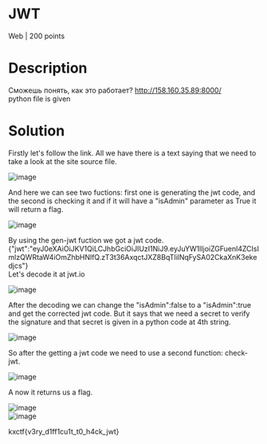 # JWT
Web | 200 points
# Description
Сможешь понять, как это работает? http://158.160.35.89:8000/ <br />
python file is given
# Solution
Firstly let's follow the link. All we have there is a text saying that we need to take a look at the site source file. 

![image](https://github.com/danzyxd/CTFs/assets/144260597/bbe803f5-b537-499b-b6cf-a605320a48e4)

And here we can see two fuctions: first one is generating the jwt code, and the second is checking it and if it will have a "isAdmin" parameter as True it will return a flag.

![image](https://github.com/danzyxd/CTFs/assets/144260597/2b5a23b1-fbc5-43ab-902a-5779ade55387)

By using the gen-jwt fuction we got a jwt code.{"jwt":"eyJ0eXAiOiJKV1QiLCJhbGciOiJIUzI1NiJ9.eyJuYW1lIjoiZGFuenl4ZCIsImlzQWRtaW4iOmZhbHNlfQ.zT3t36AxqctJXZ8BqTlilNqFySA02CkaXnK3ekedjcs"}<br />
Let's decode it at jwt.io 

![image](https://github.com/danzyxd/CTFs/assets/144260597/432bf9fe-00b4-4084-9200-440978a39d35)

After the decoding we can change the "isAdmin":false to a "isAdmin":true and get the corrected jwt code. But it says that we need a secret to verify the signature and that secret is given in a python code at 4th string.

![image](https://github.com/danzyxd/CTFs/assets/144260597/37603c62-b177-42b4-901c-239dc9bfe686)

So after the getting a jwt code we need to use a second function: check-jwt.

![image](https://github.com/danzyxd/CTFs/assets/144260597/31fee150-17dc-4820-b356-2e436b4362a3)

A now it returns us a flag.

![image](https://github.com/danzyxd/CTFs/assets/144260597/879a8c21-69b6-45a0-b14d-8b14c32fc12a)<br />
![image](https://github.com/danzyxd/CTFs/assets/144260597/32cc9b8d-09e4-41d9-90b8-6425f4d7a1bf)

kxctf{v3ry_d1ff1cu1t_t0_h4ck_jwt}
